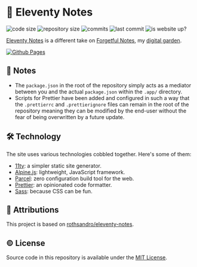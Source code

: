 # 📒 Eleventy Notes

![code size](https://img.shields.io/github/languages/code-size/semanticdata/forgetful-notes)
![repository size](https://img.shields.io/github/repo-size/semanticdata/forgetful-notes)
![commits](https://img.shields.io/github/commit-activity/t/semanticdata/forgetful-notes)
![last commit](https://img.shields.io/github/last-commit/semanticdata/forgetful-notes)
![is website up?](https://img.shields.io/website/https/forgetfulnotes.com.svg)

[Eleventy Notes](https://semanticdata.github.io/eleventy-notes/) is a different take on [Forgetful Notes](https://forgetfulnotes.com/), my [digital garden](https://forgetfulnotes.com/Digital-Garden).

[![Github Pages](https://img.shields.io/badge/github%20pages-121013?style=for-the-badge&logo=github&logoColor=white)](https://semanticdata.github.io/eleventy-notes/)
<!-- [![Vercel](https://img.shields.io/badge/vercel-%23000000.svg?style=for-the-badge&logo=vercel&logoColor=white)](https://eleventy-notes.vercel.app/) -->

## 📝 Notes

- The `package.json` in the root of the repository simply acts as a mediator between you and the actual `package.json` within the `.app/` directory.
- Scripts for Prettier have been added and configured in such a way that the `.prettierrc` and `.prettierignore` files can remain in the root of the repository meaning they can be modified by the end-user without the fear of being overwritten by a future update.

## 🛠️ Technology

The site uses various technologies cobbled together. Here's some of them:

- [11ty](https://www.11ty.dev/): a simpler static site generator.
- [Alpine.js](https://alpinejs.dev/): lightweight, JavaScript framework.
- [Parcel](https://parceljs.org/): zero configuration build tool for the web.
- [Prettier](https://github.com/prettier/prettier): an opinionated code formatter.
- [Sass](https://github.com/sass/sass): because CSS can be fun.
<!-- - [Husky](https://github.com/typicode/husky): Git hooks manager. -->

## 💜 Attributions

This project is based on [rothsandro/eleventy-notes](https://github.com/rothsandro/eleventy-notes).

## © License

Source code in this repository is available under the [MIT License](LICENSE).
